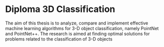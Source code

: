 # Diploma 3D Classification
The aim of this thesis is to analyze, compare and implement effective machine learning algorithms for 3-D object classification, namely PointNet and PointNet++. The research is aimed at finding optimal solutions for problems related to the classification of 3-D objects
